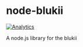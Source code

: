 node-blukii
===========

[![Analytics](https://ga-beacon.appspot.com/UA-56089547-1/sandeepmistry/node-blukii?pixel)](https://github.com/igrigorik/ga-beacon)

A node.js library for the blukii
